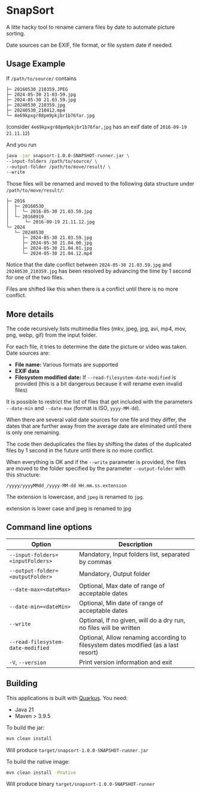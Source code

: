 # SnapSort

A litte hacky tool to rename camera files by date to automate picture sorting.

Date sources can be EXIF, file format, or file system date if needed.

## Usage Example
If `/path/to/source/` contains
```
├─ 20160530_210359.JPEG
├─ 2024-05-30 21-03-59.jpg
├─ 2024-05-30 21.03.59.jpg
├─ 20240530_210359.jpg
├─ 20240530_210412.mp4
└─ 4e69kpxgr88pm9pkjbr1b76far.jpg
```
(consider `4e69kpxgr88pm9pkjbr1b76far,jpg` has an exif date of `2016-09-19 21.11.12`)

And you run
```bash
java -jar snapsort-1.0.0-SNAPSHOT-runner.jar \
--input-folders /path/to/source/ \
--output-folder /path/to/move/result/ \
--write
```

Those files will be renamed and moved to the following data structure under `/path/to/move/result/`:
```
├─ 2016
│  ├─ 20160530_
│  │  └─ 2016-05-30 21.03.59.jpg
│  └─ 20160919_
│      └─ 2016-09-19 21.11.12.jpg
└─ 2024
   └─ 20240530_
      ├─ 2024-05-30 21.03.59.jpg
      ├─ 2024-05-30 21.04.00.jpg
      ├─ 2024-05-30 21.04.01.jpg
      └─ 2024-05-30 21.04.12.mp4
```
Notice that the date conflict between `2024-05-30 21.03.59.jpg` and `20240530_210359.jpg` has been resolved by advancing the time by 1 second for one of the two files.

Files are shifted like this when there is a conflict until there is no more conflict.

## More details
The code recursively lists multimedia files (mkv, jpeg, jpg, avi, mp4, mov, png, webp, gif) from the input folder.

For each file, it tries to determine the date the picture or video was taken. Date sources are:
- **File name:** Various formats are supported
- **EXIF data**
- **Filesystem modified date:** If `--read-filesystem-date-modified` is provided (this is a bit dangerous because it will rename even invalid files)


It is possible to restrict the list of files that get included with the parameters `--date-min` and `--date-max` (format is ISO, `yyyy-MM-dd`).

When there are several valid date sources for one file and they differ, the dates that are further away from the average date are eliminated until there is only one remaining.

The code then deduplicates the files by shifting the dates of the duplicated files by 1 second in the future until there is no more conflict.

When everything is OK and if the `--write` parameter is provided, the files are moved to the folder specified by the parameter `--output-folder` with this structure:
```
/yyyy/yyyyMMdd_/yyyy-MM-dd HH.mm.ss.extension
```

The extension is lowercase, and `jpeg` is renamed to `jpg`.

extension is lower case and jpeg is renamed to jpg
## Command line options
| Option                                  | Description                                                                        |
|-----------------------------------------|------------------------------------------------------------------------------------|
| `--input-folders=<inputFolders>`        | Mandatory, Input folders list, separated by commas                                 |
| `--output-folder=<outputFolder>`        | Mandatory, Output folder                                                           |
| `--date-max=<dateMax>`                  | Optional, Max date of range of acceptable dates                                    |
| `--date-min=<dateMin>`                  | Optional, Min date of range of acceptable dates                                    |
| `--write`                               | Optional, If no given, will do a dry run, no files will be written                 |
| `--read-filesystem-date-modified`       | Optional, Allow renaming according to filesystem dates modified (as a last resort) |
| `-V`, `--version`                       | Print version information and exit                                                 |

## Building
This applications is built with [Quarkus](https://quarkus.io/).
You need:
- Java 21
- Maven > 3.9.5

To build the jar:
```bash
mvn clean install
```
Will produce `target/snapsort-1.0.0-SNAPSHOT-runner.jar`

To build the native image:
```bash
mvn clean install -Pnative
```
Will produce binary `target/snapsort-1.0.0-SNAPSHOT-runner`
